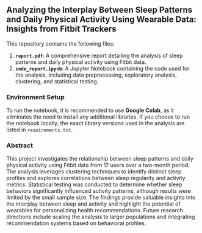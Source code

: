 ## Analyzing the Interplay Between Sleep Patterns and Daily Physical Activity Using Wearable Data: Insights from Fitbit Trackers

This repository contains the following files:

1. **`report.pdf`**: A comprehensive report detailing the analysis of sleep patterns and daily physical activity using Fitbit data. 
2. **`code_report.ipynb`**: A Jupyter Notebook containing the code used for the analysis, including data preprocessing, exploratory analysis, clustering, and statistical testing.

### Environment Setup

To run the notebook, it is recommended to use **Google Colab**, as it eliminates the need to install any additional libraries. If you choose to run the notebook locally, the exact library versions used in the analysis are listed in `requirements.txt`.

### Abstract

This project investigates the relationship between sleep patterns and daily physical activity using Fitbit data from 17 users over a two-month period. The analysis leverages clustering techniques to identify distinct sleep profiles and explores correlations between sleep regularity and activity metrics. Statistical testing was conducted to determine whether sleep behaviors significantly influenced activity patterns, although results were limited by the small sample size. The findings provide valuable insights into the interplay between sleep and activity and highlight the potential of wearables for personalizing health recommendations. Future research directions include scaling the analysis to larger populations and integrating recommendation systems based on behavioral profiles.

